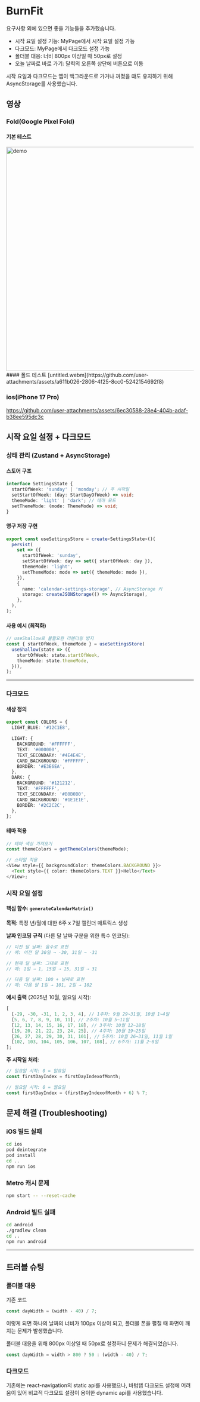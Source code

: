 # BurnFit

요구사항 외에 있으면 좋을 기능들을 추가했습니다.

- 시작 요일 설정 기능: MyPage에서 시작 요일 설정 가능
- 다크모드: MyPage에서 다크모드 설정 가능
- 폴더블 대응: 너비 800px 이상일 때 50px로 설정
- 오늘 날짜로 바로 가기: 달력의 오른쪽 상단에 버튼으로 이동

시작 요일과 다크모드는 앱이 백그라운드로 가거나 꺼졌을 떄도 유지하기 위해 AsyncStorage를 사용했습니다.

## 영상
### Fold(Google Pixel Fold)
#### 기본 테스트
<img src="https://github.com/user-attachments/assets/9522a6a9-11b8-4f59-847f-c4d3b93cb353" alt="demo" width="600">   
#### 폴드 테스트
[untitled.webm](https://github.com/user-attachments/assets/a611b026-2806-4f25-8cc0-5242154692f8)

### ios(iPhone 17 Pro)
https://github.com/user-attachments/assets/6ec30588-28e4-404b-adaf-b38ee595dc3c


## 시작 요일 설정 + 다크모드

### 상태 관리 (Zustand + AsyncStorage)

#### 스토어 구조

```typescript
interface SettingsState {
  startOfWeek: 'sunday' | 'monday'; // 주 시작일
  setStartOfWeek: (day: StartDayOfWeek) => void;
  themeMode: 'light' | 'dark'; // 테마 모드
  setThemeMode: (mode: ThemeMode) => void;
}
```

#### 영구 저장 구현

```typescript
export const useSettingsStore = create<SettingsState>()(
  persist(
    set => ({
      startOfWeek: 'sunday',
      setStartOfWeek: day => set({ startOfWeek: day }),
      themeMode: 'light',
      setThemeMode: mode => set({ themeMode: mode }),
    }),
    {
      name: 'calendar-settings-storage', // AsyncStorage 키
      storage: createJSONStorage(() => AsyncStorage),
    },
  ),
);
```

#### 사용 예시 (최적화)

```typescript
// useShallow로 불필요한 리렌더링 방지
const { startOfWeek, themeMode } = useSettingsStore(
  useShallow(state => ({
    startOfWeek: state.startOfWeek,
    themeMode: state.themeMode,
  })),
);
```

---

### 다크모드

#### 색상 정의

```typescript
export const COLORS = {
  LIGHT_BLUE: '#12C1E8',

  LIGHT: {
    BACKGROUND: '#FFFFFF',
    TEXT: '#000000',
    TEXT_SECONDARY: '#4E4E4E',
    CARD_BACKGROUND: '#FFFFFF',
    BORDER: '#E3E6EA',
  },
  DARK: {
    BACKGROUND: '#121212',
    TEXT: '#FFFFFF',
    TEXT_SECONDARY: '#B0B0B0',
    CARD_BACKGROUND: '#1E1E1E',
    BORDER: '#2C2C2C',
  },
};
```

#### 테마 적용

```typescript
// 테마 색상 가져오기
const themeColors = getThemeColors(themeMode);

// 스타일 적용
<View style={{ backgroundColor: themeColors.BACKGROUND }}>
  <Text style={{ color: themeColors.TEXT }}>Hello</Text>
</View>;
```

### 시작 요일 설정

#### 핵심 함수: `generateCalendarMatrix()`

**목적**: 특정 년/월에 대한 6주 x 7일 캘린더 매트릭스 생성

**날짜 인코딩 규칙** (다른 달 날짜 구분을 위한 특수 인코딩):

```typescript
// 이전 달 날짜: 음수로 표현
// 예: 이전 달 30일 → -30, 31일 → -31

// 현재 달 날짜: 그대로 표현
// 예: 1일 → 1, 15일 → 15, 31일 → 31

// 다음 달 날짜: 100 + 날짜로 표현
// 예: 다음 달 1일 → 101, 2일 → 102
```

**예시 출력** (2025년 10월, 일요일 시작):

```typescript
[
  [-29, -30, -31, 1, 2, 3, 4], // 1주차: 9월 29~31일, 10월 1~4일
  [5, 6, 7, 8, 9, 10, 11], // 2주차: 10월 5~11일
  [12, 13, 14, 15, 16, 17, 18], // 3주차: 10월 12~18일
  [19, 20, 21, 22, 23, 24, 25], // 4주차: 10월 19~25일
  [26, 27, 28, 29, 30, 31, 101], // 5주차: 10월 26~31일, 11월 1일
  [102, 103, 104, 105, 106, 107, 108], // 6주차: 11월 2~8일
];
```

**주 시작일 처리**:

```typescript
// 일요일 시작: 0 = 일요일
const firstDayIndex = firstDayIndexofMonth;

// 월요일 시작: 0 = 월요일
const firstDayIndex = (firstDayIndexofMonth + 6) % 7;
```

## 문제 해결 (Troubleshooting)

### iOS 빌드 실패

```sh
cd ios
pod deintegrate
pod install
cd ..
npm run ios
```

### Metro 캐시 문제

```sh
npm start -- --reset-cache
```

### Android 빌드 실패

```sh
cd android
./gradlew clean
cd ..
npm run android
```

---

## 트러블 슈팅

### 폴더블 대응

기존 코드

```typescript
const dayWidth = (width - 40) / 7;
```

이렇게 되면 하나의 날짜의 너비가 100px 이상이 되고, 폴더블 폰을 펼칠 때 화면이 깨지는 문제가 발생했습니다.

폴더블 대응을 위해 800px 이상일 때 50px로 설정하니 문제가 해결되었습니다.

```typescript
const dayWidth = width > 800 ? 50 : (width - 40) / 7;
```

### 다크모드

기존에는 react-navigation의 static api를 사용했으나, 바텀탭 다크모드 설정에 어려움이 있어 비교적 다크모드 설정이 용이한 dynamic api를 사용했습니다.
